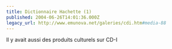 ```yaml
---
title: Dictionnaire Hachette (1)
published: 2004-06-26T14:01:36.000Z
legacy_url: http://www.emunova.net/galeries/cdi.htm#media-88
---
```

Il y avait aussi des produits culturels sur CD-I